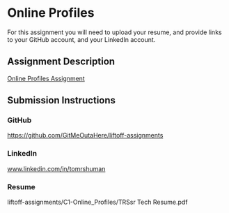 # Online Profiles
For this assignment you will need to upload your resume, and provide links to your GitHub account, and your LinkedIn account.

## Assignment Description
[Online Profiles Assignment](https://education.launchcode.org/liftoff/assignments/online-profiles/)

## Submission Instructions

### GitHub
https://github.com/GitMeOutaHere/liftoff-assignments

### LinkedIn
www.linkedin.com/in/tomrshuman

### Resume
liftoff-assignments/C1-Online_Profiles/TRSsr Tech Resume.pdf
